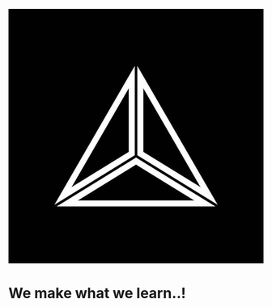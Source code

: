 <p align="center">
    <img src="../images/logo.jpg" alt="Image"/>
</p>


# We make what we learn..!
